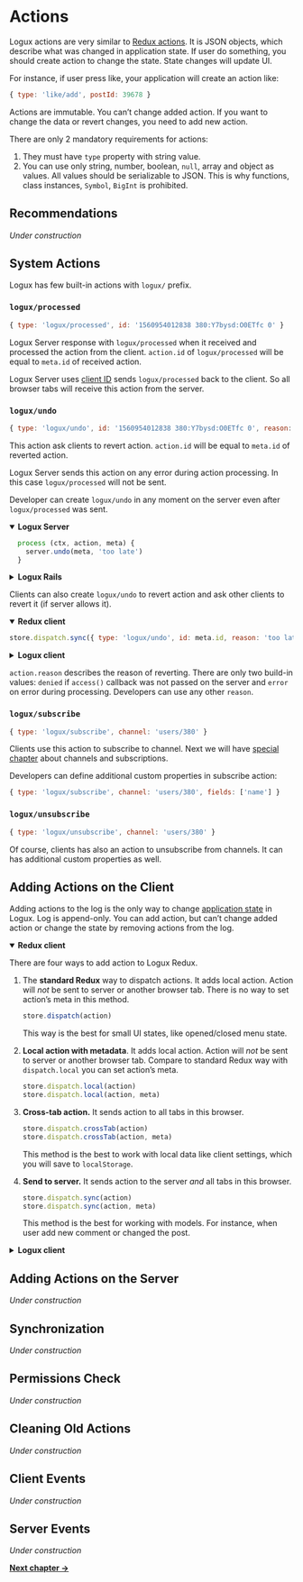 # Actions

Logux actions are very similar to [Redux actions]. It is JSON objects, which describe what was changed in application state. If user do something, you should create action to change the state. State changes will update UI.

For instance, if user press like, your application will create an action like:

```js
{ type: 'like/add', postId: 39678 }
```

Actions are immutable. You can’t change added action. If you want to change the data or revert changes, you need to add new action.

There are only 2 mandatory requirements for actions:

1. They must have `type` property with string value.
2. You can use only string, number, boolean, `null`, array and object as values. All values should be serializable to JSON. This is why functions, class instances, `Symbol`, `BigInt` is prohibited.

[Redux actions]: https://redux.js.org/basics/actions


## Recommendations

*Under construction*


## System Actions

Logux has few built-in actions with `logux/` prefix.


### `logux/processed`

```js
{ type: 'logux/processed', id: '1560954012838 380:Y7bysd:O0ETfc 0' }
```

Logux Server response with `logux/processed` when it received and processed the action from the client. `action.id` of `logux/processed` will be equal to `meta.id` of received action.

Logux Server uses [client ID] sends `logux/processed` back to the client. So all browser tabs will receive this action from the server.

[client ID]: ./1-node.md#cross-tab-communication


### `logux/undo`

```js
{ type: 'logux/undo', id: '1560954012838 380:Y7bysd:O0ETfc 0', reason: 'error' }
```

This action ask clients to revert action. `action.id` will be equal to `meta.id` of reverted action.

Logux Server sends this action on any error during action processing. In this case `logux/processed` will not be sent.

Developer can create `logux/undo` in any moment on the server even after `logux/processed` was sent.

<details open><summary><b>Logux Server</b></summary>

```js
  process (ctx, action, meta) {
    server.undo(meta, 'too late')
  }
```

</details>
<details><summary><b>Logux Rails</b></summary>

```ruby
Logux.undo(meta, reason: 'too late')
```

</details>

Clients can also create `logux/undo` to revert action and ask other clients to revert it (if server allows it).

<details open><summary><b>Redux client</b></summary>

```js
store.dispatch.sync({ type: 'logux/undo', id: meta.id, reason: 'too late' })
```

</details>
<details><summary><b>Logux client</b></summary>

```js
client.add({ type: 'logux/undo', id: meta.id, reason: 'too late' }, { sync: true })
```

</details>

`action.reason` describes the reason of reverting. There are only two build-in values: `denied` if `access()` callback was not passed on the server and `error` on error during processing. Developers can use any other `reason`.


### `logux/subscribe`

```js
{ type: 'logux/subscribe', channel: 'users/380' }
```

Clients use this action to subscribe to channel. Next we will have [special chapter] about channels and subscriptions.

Developers can define additional custom properties in subscribe action:

```js
{ type: 'logux/subscribe', channel: 'users/380', fields: ['name'] }
```

[special chapter]: ./5-subscription.md


### `logux/unsubscribe`

```js
{ type: 'logux/unsubscribe', channel: 'users/380' }
```

Of course, clients has also an action to unsubscribe from channels. It can has additional custom properties as well.


## Adding Actions on the Client

Adding actions to the log is the only way to change [application state] in Logux. Log is append-only. You can add action, but can’t change added action or change the state by removing actions from the log.

<details open><summary><b>Redux client</b></summary>

There are four ways to add action to Logux Redux.

1. The **standard Redux** way to dispatch actions. It adds local action. Action will *not* be sent to server or another browser tab. There is no way to set action’s meta in this method.

   ```js
   store.dispatch(action)
   ```

   This way is the best for small UI states, like opened/closed menu state.

2. **Local action with metadata**. It adds local action. Action will *not* be sent to server or another browser tab. Compare to standard Redux way with `dispatch.local` you can set action’s meta.

   ```js
   store.dispatch.local(action)
   store.dispatch.local(action, meta)
   ```

3. **Cross-tab action.** It sends action to all tabs in this browser.

   ```js
   store.dispatch.crossTab(action)
   store.dispatch.crossTab(action, meta)
   ```

   This method is the best to work with local data like client settings, which you will save to `localStorage`.

4. **Send to server.** It sends action to the server *and* all tabs in this browser.

   ```js
   store.dispatch.sync(action)
   store.dispatch.sync(action, meta)
   ```

   This method is the best for working with models. For instance, when user add new comment or changed the post.

</details>
<details><summary><b>Logux client</b></summary>

1. **Local action.** Action will *not* be sent to server or another browser tab.

   ```js
   client.log.add(action, { tab: client.id })
   ```

   This way is the best for small UI states, like opened/closed menu state.

2. **Cross-tab action.** It sends action to all tabs in this browser.

   ```js
   client.log.add(action, meta)
   ```

   This method is the best to work with local data like client settings, which you will save to `localStorage`.

3. **Send to server.** It sends action to the server *and* all tabs in this browser.

   ```js
   client.log.add(action, { sync: true })
   ```

   This method is the best for working with models. For instance, when user add new comment or changed the post.

</details>

[application state]: ./4-state.md
[reasons]: ./6-reasons.md


## Adding Actions on the Server

*Under construction*


## Synchronization

*Under construction*


## Permissions Check

*Under construction*


## Cleaning Old Actions

*Under construction*


## Client Events

*Under construction*


## Server Events

*Under construction*

**[Next chapter →](./3-meta.md)**
